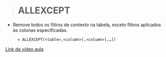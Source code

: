># ALLEXCEPT
* Remove todos os filtros de contexto na tabela, exceto filtros aplicados às colunas especificadas.
  ```
    = ALLEXCEPT(<table>,<column>[,<column>[,…])
  ```
[Link da vídeo aula](https://www.youtube.com/watch?v=je-IeDOgaYY&list=PLWfPHxJoa7zvhuFU0saAaZsCVkrjDRGaN&index=6)